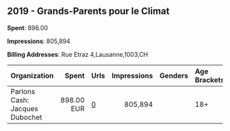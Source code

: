 ## 2019 - Grands-Parents pour le Climat 
**Spent**: 898.00

**Impressions**: 805,894

**Billing Addresses**: Rue Etraz 4,Lausanne,1003,CH

|Organization|Spent|Urls|Impressions|Genders|Age Brackets|Country Codes|
|:---|---:|:---|---:|:---|:---|:---|
|Parlons Cash: Jacques Dubochet|898.00 EUR|[0](https://www.snap.com/political-ads/asset/3a0729202ce2bf5a11c3fd08fbb0aa7bd695154493545daccb3c204cf90a8214?mediaType=mp4)|805,894||18+|switzerland|
